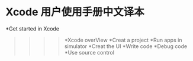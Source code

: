 # Xcode 用户使用手册中文译本
*Get started in Xcode
>>>>*Xcode overView
>>>>*Creat a project
>>>>*Run apps in simulator
>>>>*Creat the UI
>>>>*Write code
>>>>*Debug code
>>>>*Use source control
